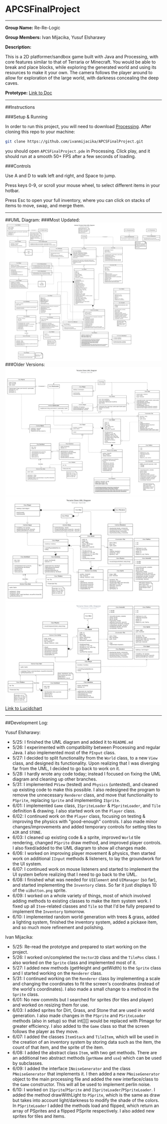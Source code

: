 # APCSFinalProject

---

**Group Name:** Re-Re-Logic

**Group Members:** Ivan Mijacika, Yusuf Elsharawy

**Description:**

This is a 2D platformer/sandbox game built with Java and Processing, with core features similar to that of Terraria or Minecraft. You would be able to break and place blocks, while exploring the generated world and using its resources to make it your own. The camera follows the player around to allow for exploration of the large world, with darkness concealing the deep caves.

**Prototype:** [Link to Doc](https://docs.google.com/document/d/1fGk8TCQy_TDWSslN20We0n-Hrf1ZC2wxaPKPVB0kvkg/edit?usp=sharing)

---
##Instructions

###Setup & Running

In order to run this project, you will need to download [Processing](https://processing.org/download/).
After cloning this repo to your machine:
```bash
git clone https://github.com/ivanmijacika/APCSFinalProject.git
```
you should open `APCSFinalProject.pde` in Processing. Click play, and it should run at a smooth 50+ FPS after a few seconds of loading.

###Controls

Use A and D to walk left and right, and Space to jump.

Press keys 0-9, or scroll your mouse wheel, to select different items in your hotbar.

Press Esc to open your full inventory, where you can click on stacks of items to move, swap, and merge them.


---

##UML Diagram:
###Most Updated:
![Most Recent UML Diagram](.github/uml_3.png)
###Older Versions:
![Old UML Diagram](.github/uml_2.png)
![Older UML Diagram](.github/uml_1.png)
![Original UML Diagram](.github/uml_0.png)
[Link to Lucidchart](https://lucid.app/lucidchart/be9a82dd-a053-4a9b-a668-78d0fa196f6d/edit?invitationId=inv_59b0790f-cfa2-4bc2-a18a-2e7590836402)

---

##Development Log:

Yusuf Elsharawy:
- 5/25: I finished the UML diagram and added it to `README.md`
- 5/26: I experimented with compatibility between Processing and regular Java. I also implemented most of the `PInput` class.
- 5/27: I decided to split functionality from the `World` class, to a new `View` class, and designed its functionality. Upon realizing that I was diverging far from the UML, I decided to go back to work on it.
- 5/28: I hardly wrote any code today; instead I focused on fixing the UML diagram and cleaning up other branches.
- 5/31: I implemented `PView` (tested) and `Physics` (untested), and cleaned up existing code to make this possible.
  I also redesigned the program to remove the unnecessary `Renderer` class, and move that functionality to `PSprite`,
  replacing `Sprite` and implementing `ISprite`.
- 6/01: I implemented `Game` class, `ISpriteLoader` & `PSpriteLoader`, and `Tile` definition & drawing.
  I also started work on the `Player` class.
- 6/02: I continued work on the `Player` class, focusing on testing & improving the physics with "good-enough" controls.
  I also made minor changes/improvements and added temporary controls for setting tiles to `AIR` and `STONE`.
- 6/03: I cleaned up existing code & a sprite, improved `World` tile rendering, changed `PSprite` draw method, and improved player controls.
  I also fixed/added to the UML diagram to show all changes made.
- 6/06: I worked on improving player movement & physics, then started work on additional `IInput` methods & listeners,
  to lay the groundwork for the UI system.
- 6/07: I continued work on mouse listeners and started to implement the UI system before realizing that I need to go back to the UML.
- 6/08: I finished what was needed for `UIElement` and `UIManager` (so far), and started implementing the `Inventory` class.
  So far it just displays 10 of the `uiButton.png` sprite.
- 6/09: I worked on a whole variety of things, most of which involved adding methods to existing classes to make the item
  system work. I fixed up all `Item`-related classes and `Tile` so that I'd be fully prepared to implement the `Inventory` tomorrow.
- 6/10: I implemented random world generation with trees & grass, added a lighting system, finished the inventory system,
  added a pickaxe item, and so much more refinement and polishing.

Ivan Mijacika:
- 5/25: Re-read the prototype and prepared to start working on the project.
- 5/26: I worked on/completed the `Vector2D` class and the `TilePos` class. I also worked on the `Sprite` class and implemented most of it.
- 5/27: I added new methods (getHeight and getWidth) to the `Sprite` class and I started working on the `Renderer` class.
- 5/31: I continued working on the `Renderer` class by implementing a scale and changing the coordinates to fit the screen's coordinates (instead of the world's coordinates). I also made a small change to a method in the `Sprite` class.
- 6/01: No new commits but I searched for sprites (for tiles and player) and worked on resizing them for use.
- 6/03: I added sprites for Dirt, Grass, and Stone that are used in world generation. I also made changes in the `PSprite` and `PSriteLoader` methods (also in setup) so that int[][] would be replaced with PImage for greater efficiency. I also added to the `Game` class so that the screen follows the player as they move.
- 6/07: I added the classes `ItemStack` and `TileItem`, which will be used in the creation of an inventory system by storing data such as the item, the count of that item, and the sprite of the item.
- 6/08: I added the abstract class `Item`, with two get methods. There are an additional two abstract methods (`getName` and `use`) which can be used by subclasses.
- 6/09: I added the interface `INoiseGenerator` and the class `PNoiseGenerator` that implements it. I then added a new `PNoiseGenerator` object to the main processing file and added the new interface/class to the `Game` constructor. This will all be used to implement perlin noise.
- 6/10: I worked on `ISprite`/`PSprite` and `ISpriteLoader`/`PSpriteLoader`. I added the method drawWithLight to `PSprite`, which is the same as draw but takes into account light/darkness to modify the shade of the colors. In `PSpriteLoader` I added the methods load and flipped, which return an array of PSprites and a flipped PSprite respectively. I also added new sprites for tiles and items.
